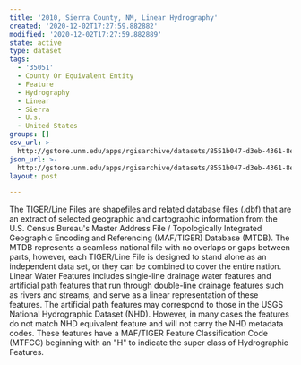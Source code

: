 ```yaml
---
title: '2010, Sierra County, NM, Linear Hydrography'
created: '2020-12-02T17:27:59.882882'
modified: '2020-12-02T17:27:59.882889'
state: active
type: dataset
tags:
  - '35051'
  - County Or Equivalent Entity
  - Feature
  - Hydrography
  - Linear
  - Sierra
  - U.s.
  - United States
groups: []
csv_url: >-
  http://gstore.unm.edu/apps/rgisarchive/datasets/8551b047-d3eb-4361-8ec3-306871cedbb8/tl_2010_35051_linearwater.derived.csv
json_url: >-
  http://gstore.unm.edu/apps/rgisarchive/datasets/8551b047-d3eb-4361-8ec3-306871cedbb8/tl_2010_35051_linearwater.derived.json
layout: post

---
```

The TIGER/Line Files are shapefiles and related database files (.dbf) that are an extract of selected geographic and cartographic information from the U.S. Census Bureau's Master Address File / Topologically Integrated Geographic Encoding and Referencing (MAF/TIGER) Database (MTDB).  The MTDB represents a seamless national file with no overlaps or gaps between parts, however, each TIGER/Line File is designed to stand alone as an independent data set, or they can be combined to cover the entire nation.  Linear Water Features includes single-line drainage water features and artificial path features that run through double-line drainage features such as rivers and streams, and serve as a linear representation of these features.  The artificial path features may correspond to those in the USGS National Hydrographic Dataset (NHD).  However, in many cases the features do not match NHD equivalent feature and will not carry the NHD metadata codes.  These features have a MAF/TIGER Feature Classification Code (MTFCC) beginning with an "H" to indicate the super class of Hydrographic Features.  

